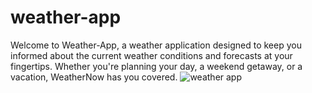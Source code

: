 # weather-app
Welcome to Weather-App, a weather application designed to keep you informed about the current weather conditions and forecasts at your fingertips. Whether you're planning your day, a weekend getaway, or a vacation, WeatherNow has you covered.
![weather app](https://github.com/keshurana/weather-app/assets/105442237/4e7c4668-3884-47e0-9586-2e4900fa6aac)
